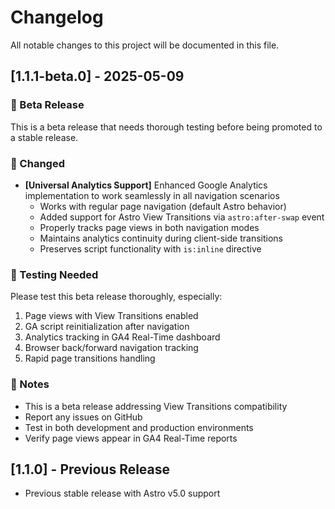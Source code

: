 # Changelog

All notable changes to this project will be documented in this file.

## [1.1.1-beta.0] - 2025-05-09

### 🧪 Beta Release
This is a beta release that needs thorough testing before being promoted to a stable release.

### 🔄 Changed
- **[Universal Analytics Support]** Enhanced Google Analytics implementation to work seamlessly in all navigation scenarios
  - Works with regular page navigation (default Astro behavior)
  - Added support for Astro View Transitions via `astro:after-swap` event
  - Properly tracks page views in both navigation modes
  - Maintains analytics continuity during client-side transitions
  - Preserves script functionality with `is:inline` directive

### 🧪 Testing Needed
Please test this beta release thoroughly, especially:
1. Page views with View Transitions enabled
2. GA script reinitialization after navigation
3. Analytics tracking in GA4 Real-Time dashboard
4. Browser back/forward navigation tracking
5. Rapid page transitions handling

### 📝 Notes
- This is a beta release addressing View Transitions compatibility
- Report any issues on GitHub
- Test in both development and production environments
- Verify page views appear in GA4 Real-Time reports

## [1.1.0] - Previous Release
- Previous stable release with Astro v5.0 support
